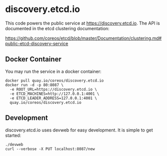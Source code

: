 # discovery.etcd.io

This code powers the public service at https://discovery.etcd.io. The API is
documented in the etcd clustering documentation:

https://github.com/coreos/etcd/blob/master/Documentation/clustering.md#public-etcd-discovery-service

## Docker Container

You may run the service in a docker container:

```
docker pull quay.io/coreos/discovery.etcd.io
docker run -d -p 80:8087 \
  -e ROOT_URL=https://discovery.etcd.io \
  -e ETCD_MACHINES=http://127.0.0.1:4001 \
  -e ETCD_LEADER_ADDRESS=127.0.0.1:4001 \
  quay.io/coreos/discovery.etcd.io
```

## Development

discovery.etcd.io uses devweb for easy development. It is simple to get started:

```
./devweb
curl --verbose -X PUT localhost:8087/new
```
